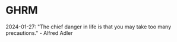 # GHRM

2024-01-27: "The chief danger in life is that you may take too many precautions." - Alfred Adler